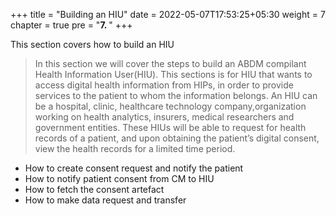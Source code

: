 +++
title = "Building an HIU"
date = 2022-05-07T17:53:25+05:30
weight = 7
chapter = true
pre = "<b>7. </b>"
+++

This section covers how to build an HIU


>In this section we will cover the steps to build an ABDM compilant Health Information User(HIU). This sections is for HIU that wants to access digital health
information from HIPs, in order to provide services to the patient to whom the information belongs. An HIU can be a hospital, clinic, healthcare technology
company,organization working on health analytics, insurers, medical researchers and government entities. These HIUs will be able to request for health records of a 
patient, and upon obtaining the patient’s digital consent, view the health records for a limited time period.


- How to create consent request and notify the patient
- How to notify patient consent from CM to HIU
- How to fetch the consent artefact
- How to make data request and transfer
